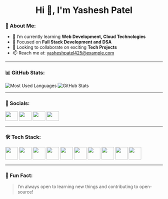 <h1 align="center">Hi 👋, I'm Yashesh Patel</h1>

### 🔔 About Me:

- 🌱 I’m currently learning **Web Development, Cloud Technologies**
- 🧠 Focused on **Full Stack Development and DSA**
- 🤝 Looking to collaborate on exciting **Tech Projects**
- 📫 Reach me at: yasheshpatel425@example.com 

---

### 📊 GitHub Stats:
![Most Used Languages](https://github-readme-stats.vercel.app/api/top-langs/?username=yasheshpatel4&layout=compact&theme=tokyonight)
![GitHub Stats](https://github-readme-stats.vercel.app/api?username=yasheshpatel4&show_icons=true&theme=tokyonight)

---

### 🔗 Socials:
<p align="left">
  <a href="https://www.linkedin.com/in/yashesh-patel-97196424b" target="blank"><img src="https://cdn.jsdelivr.net/npm/simple-icons@3.0.1/icons/linkedin.svg" height="30" width="40" /></a>
  <a href="https://www.codechef.com/users/yasheshpatel" target="blank"><img src="https://cdn.jsdelivr.net/npm/simple-icons@3.0.1/icons/codechef.svg" height="30" width="40" /></a>
  <a href="https://leetcode.com/u/yasheshpatel0537/" target="blank"><img src="https://cdn.jsdelivr.net/npm/simple-icons@3.0.1/icons/leetcode.svg" height="30" width="40" /></a>
  <a href="https://www.hackerrank.com/profile/yasheshpatel425" target="blank"><img src="https://cdn.jsdelivr.net/npm/simple-icons@3.0.1/icons/hackerrank.svg" height="30" width="40" /></a>
</p>


---

### 🛠️ Tech Stack:

<p align="left">
  <img src="https://cdn.jsdelivr.net/gh/devicons/devicon/icons/java/java-original.svg" width="40" height="40"/>
  <img src="https://cdn.jsdelivr.net/gh/devicons/devicon/icons/spring/spring-original.svg" width="40" height="40"/>
  <img src="https://cdn.jsdelivr.net/gh/devicons/devicon/icons/javascript/javascript-original.svg" width="40" height="40"/>
  <img src="https://cdn.jsdelivr.net/gh/devicons/devicon/icons/react/react-original.svg" width="40" height="40"/>
  <img src="https://cdn.jsdelivr.net/gh/devicons/devicon/icons/html5/html5-original.svg" width="40" height="40"/>
  <img src="https://cdn.jsdelivr.net/gh/devicons/devicon/icons/css3/css3-original.svg" width="40" height="40"/>
  <img src="https://cdn.jsdelivr.net/gh/devicons/devicon/icons/mysql/mysql-original.svg" width="40" height="40"/>
  <img src="https://cdn.jsdelivr.net/gh/devicons/devicon/icons/mongodb/mongodb-original.svg" width="40" height="40"/>
  <img src="https://cdn.jsdelivr.net/gh/devicons/devicon/icons/docker/docker-original.svg" width="40" height="40"/>
  <img src="https://cdn.jsdelivr.net/gh/devicons/devicon/icons/linux/linux-original.svg" width="40" height="40"/>
</p>

---

### 🧮 Fun Fact:
> I’m always open to learning new things and contributing to open-source!

